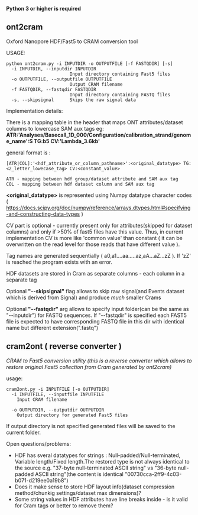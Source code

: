 **Python 3 or higher is required**
## ont2cram
Oxford Nanopore HDF/Fast5 to CRAM conversion tool

USAGE: 
~~~
python ont2cram.py -i INPUTDIR -o OUTPUTFILE [-f FASTQDIR] [-s]
  -i INPUTDIR, --inputdir INPUTDIR
                        Input directory containing Fast5 files
  -o OUTPUTFILE, --outputfile OUTPUTFILE
                        Output CRAM filename
  -f FASTQDIR, --fastqdir FASTQDIR
                        Input directory containing FASTQ files
  -s, --skipsignal      Skips the raw signal data
~~~

Implementation details:

There is a mapping table in the header that maps ONT attributes/dataset columns to lowercase SAM aux tags eg:
**ATR:'Analyses/Basecall_1D_000/Configuration/calibration_strand/genome_name':S TG:b5 CV:'Lambda_3.6kb'**

general format is : 
~~~
[ATR|COL]:'<hdf_attribute_or_column_pathname>':<original_datatype> TG:<2_letter_lowecase_tag> CV:<constant_value>

ATR - mapping between hdf group/dataset attribute and SAM aux tag
COL - mapping between hdf dataset column and SAM aux tag
~~~
**<original_datatype>** is represented using Numpy datatype character codes ( https://docs.scipy.org/doc/numpy/reference/arrays.dtypes.html#specifying-and-constructing-data-types )  

CV part is optional - currently present only for attributes(skipped for dataset columns) and only if >50% of fast5 files have this value. Thus, in current implementation CV is more like 'common value' than constant ( it can be overwritten on the read level for those reads that have different value ).

Tag names are generated sequentially ( a0,a1....aa.....az,aA...aZ...zZ ). If 'zZ' is reached the program exists with an error. 

HDF datasets are stored in Cram as separate columns - each column in a separate tag

Optional **"--skipsignal"** flag allows to skip raw signal(and Events dataset which is derived from Signal) and produce _much_ smaller Crams

Optional **"--fastqdir"** arg allows to specify input folder(can be the same as "--inputdir") for FASTQ sequences. If "--fastqdir" is specified each FAST5 file is expected to have corresponding FASTQ file in this dir with identical name but different extension(".fastq")

## cram2ont ( reverse converter )

*CRAM to Fast5 conversion utility (this is a reverse converter which allows to
restore original Fast5 collection from Cram generated by ont2cram)*

usage:
~~~
cram2ont.py -i INPUTFILE [-o OUTPUTDIR]
  -i INPUTFILE, --inputfile INPUTFILE 
    Input CRAM filename
  
  -o OUTPUTDIR, --outputdir OUTPUTDIR
    Output directory for generated Fast5 files
~~~    
If output directory is not specified generated files will be saved to the current folder.

Open questions/problems:
* HDF has sveral datatypes for strings : Null-padded/Null-terminated, Variable length/Fixed length.The restored type is not always identical to the source e.g. "37-byte null-terminated ASCII string" vs "36-byte null-padded ASCII string"(the content is identical "00730cca-2ff9-4c03-b071-d219ee0a19b8")
* Does it make sense to store HDF layout info(dataset compression method/chunkig settings/dataset max dimensions)?
* Some string values in HDF attributes have line breaks inside - is it valid for Cram tags or better to remove them?
